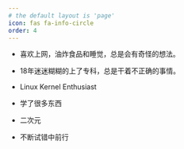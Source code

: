 ```yaml
---
# the default layout is 'page'
icon: fas fa-info-circle
order: 4
---
```


- 喜欢上网，油炸食品和睡觉，总是会有奇怪的想法。​

- 18年迷迷糊糊的上了专科，总是干着不正确的事情。

- Linux Kernel Enthusiast

- 学了很多东西

- 二次元

- 不断试错中前行

